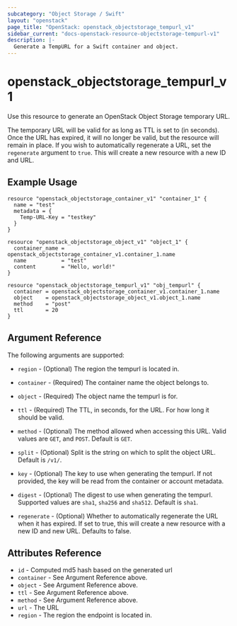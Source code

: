 ```yaml
---
subcategory: "Object Storage / Swift"
layout: "openstack"
page_title: "OpenStack: openstack_objectstorage_tempurl_v1"
sidebar_current: "docs-openstack-resource-objectstorage-tempurl-v1"
description: |-
  Generate a TempURL for a Swift container and object.
---
```


# openstack\_objectstorage\_tempurl\_v1

Use this resource to generate an OpenStack Object Storage temporary URL.

The temporary URL will be valid for as long as TTL is set to (in seconds).
Once the URL has expired, it will no longer be valid, but the resource
will remain in place. If you wish to automatically regenerate a URL, set
the `regenerate` argument to `true`. This will create a new resource with
a new ID and URL.

## Example Usage

```hcl
resource "openstack_objectstorage_container_v1" "container_1" {
  name = "test"
  metadata = {
    Temp-URL-Key = "testkey"
  }
}

resource "openstack_objectstorage_object_v1" "object_1" {
  container_name = openstack_objectstorage_container_v1.container_1.name
  name           = "test"
  content        = "Hello, world!"
}

resource "openstack_objectstorage_tempurl_v1" "obj_tempurl" {
  container = openstack_objectstorage_container_v1.container_1.name
  object    = openstack_objectstorage_object_v1.object_1.name
  method    = "post"
  ttl       = 20
}
```

## Argument Reference

The following arguments are supported:

* `region` - (Optional) The region the tempurl is located in.

* `container` - (Required) The container name the object belongs to.

* `object` - (Required) The object name the tempurl is for.

* `ttl` - (Required) The TTL, in seconds, for the URL. For how long it should
  be valid.

* `method` - (Optional) The method allowed when accessing this URL.
  Valid values are `GET`, and `POST`. Default is `GET`.

* `split` - (Optional) Split is the string on which to split the object URL.
  Default is `/v1/`.

* `key` - (Optional) The key to use when generating the tempurl. If not
  provided, the key will be read from the container or account metadata.

* `digest` - (Optional) The digest to use when generating the tempurl.
  Supported values are `sha1`, `sha256` and `sha512`. Default is `sha1`.

* `regenerate` - (Optional) Whether to automatically regenerate the URL when
  it has expired. If set to true, this will create a new resource with a new
  ID and new URL. Defaults to false.

## Attributes Reference

* `id` - Computed md5 hash based on the generated url
* `container` - See Argument Reference above.
* `object` - See Argument Reference above.
* `ttl` - See Argument Reference above.
* `method` - See Argument Reference above.
* `url` - The URL
* `region` - The region the endpoint is located in.
